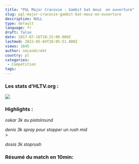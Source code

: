 ```yaml
---
title: "PGL Major Cracovie : Gambit bat mouz  en ouverture"
slug: pgl-major-cracovie-gambit-bat-mouz-en-ouverture
description: NULL
type: default
language: fr
draft: false
date: 2017-07-16T10:25:00.000Z
lastmod: 2022-05-04T20:05:51.000Z
views: 1645
author: neLendirekt
country: pl
categories:
 - Compétition
tags:
---
```

### Les stats d'HLTV.org :

_![](/storage/images/596b3dc276a6c1c18b7415678c4a68fd19dc68c7795d2png.png)_

### Highlights :

_oskar 3k au pistolround_  

_denis 3k spray pour stopper un rush mid_  
\>

_dosia 3k stoprush_  

### Résumé du match en 10min:
